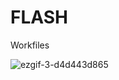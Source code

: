 # FLASH
Workfiles

![ezgif-3-d4d443d865](https://user-images.githubusercontent.com/87820561/187310936-70a415fd-bc77-42ce-89e2-873a66c291d7.gif)

